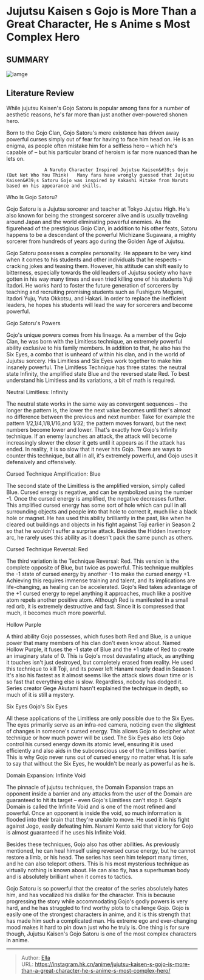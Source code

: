 # Jujutsu Kaisen s Gojo is More Than a Great Character, He s Anime s Most Complex Hero


## SUMMARY 

![iamge](https://static1.srcdn.com/wordpress/wp-content/uploads/2023/10/gojo-satoru-from-jujutsu-kaisen-1.jpg)

## Literature Review

While jujutsu Kaisen&#39;s Gojo Satoru is popular among fans for a number of aesthetic reasons, he&#39;s far more than just another over-powered shonen hero.





Born to the Gojo Clan, Gojo Satoru&#39;s mere existence has driven away powerful curses simply out of fear for having to face him head on. He is an enigma, as people often mistake him for a selfless hero – which he&#39;s capable of – but his particular brand of heroism is far more nuanced than he lets on.




                  A Naruto Character Inspired Jujutsu Kaisen&#39;s Gojo (But Not Who You Think)   Many fans have wrongly guessed that Jujutsu Kaisen&#39;s Satoru Gojo was inspired by Kakashi Hitake from Naruto based on his appearance and skills.   


 Who Is Gojo Satoru? 
          

Gojo Satoru is a Jujutsu sorcerer and teacher at Tokyo Jujutsu High. He&#39;s also known for being the strongest sorcerer alive and is usually traveling around Japan and the world eliminating powerful enemies. As the figurehead of the prestigious Gojo Clan, in addition to his other feats, Satoru happens to be a descendant of the powerful Michizane Sugawara, a mighty sorcerer from hundreds of years ago during the Golden Age of Jujutsu.

Gojo Satoru possesses a complex personality. He appears to be very kind when it comes to his students and other individuals that he respects – cracking jokes and teasing them. However, his attitude can shift easily to bitterness, especially towards the old leaders of Jujutsu society who have gotten in his way many times and even tried killing one of his students Yuji Itadori. He works hard to foster the future generation of sorcerers by teaching and recruiting promising students such as Fushiguro Megumi, Itadori Yuju, Yuta Okkotsu, and Hakari. In order to replace the inefficient leaders, he hopes his students will lead the way for sorcerers and become powerful.






 Gojo Satoru&#39;s Powers 
          

Gojo&#39;s unique powers comes from his lineage. As a member of the Gojo Clan, he was born with the Limitless technique, an extremely powerful ability exclusive to his family members. In addition to that, he also has the Six Eyes, a combo that is unheard of within his clan, and in the world of Jujutsu sorcery. His Limitless and Six Eyes work together to make him insanely powerful. The Limitless Technique has three states: the neutral state Infinity, the amplified state Blue and the reversed state Red. To best understand his Limitless and its variations, a bit of math is required.



 Neutral Limitless: Infinity 
          




The neutral state works in the same way as convergent sequences – the longer the pattern is, the lower the next value becomes until ther&#39;s almost no difference between the previous and next number. Take for example the pattern 1/2,1/4,1/8,1/16,and 1/32; the pattern moves forward, but the next numbers become lower and lower. That&#39;s exactly how Gojo&#39;s Infinity technique. If an enemy launches an attack, the attack will become increasingly slower the closer it gets until it appears as if the attack has ended. In reality, it is so slow that it never hits Gojo. There are ways to counter this technique, but all in all, it&#39;s extremely powerful, and Gojo uses it defensively and offensively.



 Cursed Technique Amplification: Blue 
          

The second state of the Limitless is the amplified version, simply called Blue. Cursed energy is negative, and can be symbolized using the number -1. Once the cursed energy is amplified, the negative decreases further. This amplified cursed energy has some sort of hole which can pull in all surrounding objects and people into that hole to correct it, much like a black hole or magnet. He has used this ability brilliantly in the past, like when he cleared out buildings and objects in his fight against Toji earlier in Season 2 so that he wouldn&#39;t suffer a surprise attack. Besides the Hidden Inventory arc, he rarely uses this ability as it doesn&#39;t pack the same punch as others.






 Cursed Technique Reversal: Red 
          

The third variation is the Technique Reversal: Red. This version is the complete opposite of Blue, but twice as powerful. This technique multiples the -1 state of cursed energy by another -1 to make the cursed energy &#43;1. Achieving this requires immense training and talent, and its implications are life-changing, as healing can be accelerated. Gojo&#39;s Red takes advantage of the &#43;1 cursed energy to repel anything it approaches, much like a positive atom repels another positive atom. Although Red is manifested in a small red orb, it is extremely destructive and fast. Since it is compressed that much, it becomes much more powerful.



 Hollow Purple 
          




A third ability Gojo possesses, which fuses both Red and Blue, is a unique power that many members of his clan don&#39;t even know about. Named Hollow Purple, it fuses the -1 state of Blue and the &#43;1 state of Red to create an imaginary state of 0. This is Gojo&#39;s most devastating attack, as anything it touches isn&#39;t just destroyed, but completely erased from reality. He used this technique to kill Toji, and its power left Hanami nearly dead in Season 1. It&#39;s also his fastest as it almost seems like the attack slows down time or is so fast that everything else is slow. Regardless, nobody has dodged it. Series creator Gege Akutami hasn&#39;t explained the technique in depth, so much of it is still a mystery.



 Six Eyes 
        Gojo&#39;s Six Eyes   

All these applications of the Limitless are only possible due to the Six Eyes. The eyes primarily serve as an infra-red camera, noticing even the slightest of changes in someone&#39;s cursed energy. This allows Gojo to decipher what technique or how much power will be used. The Six Eyes also lets Gojo control his cursed energy down its atomic level, ensuring it is used efficiently and also aids in the subconscious use of the Limitless barrier. This is why Gojo never runs out of cursed energy no matter what. It is safe to say that without the Six Eyes, he wouldn&#39;t be nearly as powerful as he is.






 Domain Expansion: Infinite Void 
          

The pinnacle of jujutsu techniques, the Domain Expansion traps an opponent inside a barrier and any attacks from the user of the Domain are guaranteed to hit its target – even Gojo&#39;s Limitless can&#39;t stop it. Gojo&#39;s Domain is called the Infinite Void and is one of the most refined and powerful. Once an opponent is inside the void, so much information is flooded into their brain that they&#39;re unable to move. He used it in his fight against Jogo, easily defeating him. Nanami Kento said that victory for Gojo is almost guaranteed if he uses his Infinite Void.

Besides these techniques, Gojo also has other abilities. As previously mentioned, he can heal himself using reversed curse energy, but he cannot restore a limb, or his head. The series has seen him teleport many times, and he can also teleport others. This is his most mysterious technique as virtually nothing is known about. He can also fly, has a superhuman body and is absolutely brilliant when it comes to tactics.




Gojo Satoru is so powerful that the creator of the series absolutely hates him, and has vocalized his dislike for the character. This is because progressing the story while accommodating Gojo&#39;s godly powers is very hard, and he has struggled to find worthy plots to challenge Gojo. Gojo is easily one of the strongest characters in anime, and it is this strength that has made him such a complicated man. His extreme ego and ever-changing mood makes it hard to pin down just who he truly is. One thing is for sure though, Jujutsu Kaisen&#39;s Gojo Satoru is one of the most complex characters in anime.



---

> Author: [Ella](https://instagram.hk.cn/)  
> URL: https://instagram.hk.cn/anime/jujutsu-kaisen-s-gojo-is-more-than-a-great-character-he-s-anime-s-most-complex-hero/  

